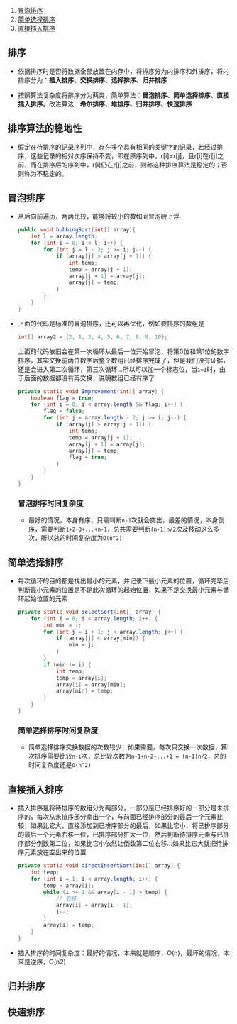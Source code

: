 1. [冒泡排序](#冒泡排序)
2. [简单选择排序](#简单选择排序)
3. [直接插入排序](#直接插入排序)

## 排序

- 依据排序时是否将数据全部放置在内存中，将排序分为内排序和外排序，将内排序分为：**插入排序、交换排序、选择排序、归并排序**

- 按照算法复杂度将排序分为两类，简单算法：**冒泡排序、简单选择排序、直接插入排序**。改进算法：**希尔排序、堆排序、归并排序、快速排序**


## 排序算法的稳地性

- 假定在待排序的记录序列中，存在多个具有相同的关键字的记录，若经过排序，这些记录的相对次序保持不变，即在原序列中，r[i]=r[j]，且r[i]在r[j]之前，而在排序后的序列中，r[i]仍在r[j]之前，则称这种排序算法是稳定的；否则称为不稳定的。

## 冒泡排序
- 从后向前遍历，两两比较，能够将较小的数如同冒泡般上浮
    ```java
    public void bubbingSort(int[] array){
        int l = array.length;
        for (int i = 0; i < l; i++) {
            for (int j = l - 2; j >= i; j--) {
                if (array[j] > array[j + 1]) {
                    int temp;
                    temp = array[j + 1];
                    array[j + 1] = array[j];
                    array[j] = temp;
                }
            }
        }
    }
    ```
- 上面的代码是标准的冒泡排序，还可以再优化，例如要排序的数组是
    ```java
    int[] array2 = {2, 1, 3, 4, 5, 6, 7, 8, 9, 10};
    ```
    上面的代码依旧会在第一次循环从最后一位开始冒泡，将第0位和第1位的数字排序，其实交换前两位数字后整个数组已经排序完成了，但是我们没有证据，还是会进入第二次循环，第三次循环...所以可以加一个标志位，当`i=1`时，由于后面的数据都没有再交换，说明数组已经有序了
    ```java
    private static void Improvement(int[] array) {
        boolean flag = true;
        for (int i = 0; i < array.length && flag; i++) {
            flag = false;
            for (int j = array.length - 2; j >= i; j--) {
                if (array[j] > array[j + 1]) {
                    int temp;
                    temp = array[j + 1];
                    array[j + 1] = array[j];
                    array[j] = temp;
                    flag = true;
                }
            }
        }
    }
    ```
    ### 冒泡排序时间复杂度
    - 最好的情况，本身有序，只需判断`n-1`次就会突出，最差的情况，本身倒序，需要判断`1+2+3+...+n-1`，总共需要判断`(n-1)n/2`次及移动这么多次，所以总的时间复杂度为`O(n^2)`

## 简单选择排序
- 每次循环的目的都是找出最小的元素，并记录下最小元素的位置，循环完毕后判断最小元素的位置是不是此次循环的起始位置，如果不是交换最小元素与循环起始位置的元素
    ```java
    private static void selectSort(int[] array) {
        for (int i = 0; i < array.length; i++) {
            int min = i;
            for (int j = i + 1; j < array.length; j++) {
                if (array[j] < array[min]) {
                    min = j;
                }
            }
            if (min != i) {
                int temp;
                temp = array[i];
                array[i] = array[min];
                array[min] = temp;
            }
        }
    }
    ```
    ### 简单选择排序时间复杂度 
    - 简单选择排序交换数据的次数较少，如果需要，每次只交换一次数据，第i次排序需要比较`n-i`次，总比较次数为`n-1+n-2+...+1 = (n-1)n/2`，总的时间复杂度还是`O(n^2)`

## 直接插入排序
- 插入排序是将待排序的数组分为两部分，一部分是已经排序好的一部分是未排序的，每次从未排序部分拿出一个，与前面已经排序部分的最后一个元素比较，如果比它大，直接添加到已排序部分的最后，如果比它小，将已排序部分的最后一个元素右移一位，已排序部分扩大一位，然后判断待排序元素与已排序部分倒数第二位，如果比它小依然让倒数第二位右移...如果比它大就把待排序元素放在空出来的位置
    ```java 
    private static void directInsertSort(int[] array) {
        int temp;
        for (int i = 1; i < array.length; i++) {
            temp = array[i];
            while (i >= 1 && array[i - 1] > temp) {
                // 右移
                array[i] = array[i - 1];
                i--;
            }
            array[i] = temp;
        }
    }
    ```
- 插入排序的时间复杂度：最好的情况，本来就是顺序，O(n)，最坏的情况，本来是逆序，O(n2)

## 归并排序


## 快速排序